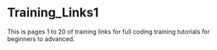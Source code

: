 # Training_Links1
This is pages 1 to 20 of training links for full coding training tutorials for beginners to advanced.
